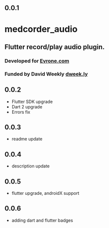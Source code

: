 ## 0.0.1

# medcorder_audio

## Flutter record/play audio plugin.
### Developed for [Evrone.com](https://evrone.com/)
### Funded by David Weekly [dweek.ly](http://dweek.ly/)


## 0.0.2

* Flutter SDK upgrade
* Dart 2 upgrade
* Errors fix

## 0.0.3

* readme update

## 0.0.4

* description update

## 0.0.5

* flutter upgrade, androidX support

## 0.0.6

* adding dart and flutter badges